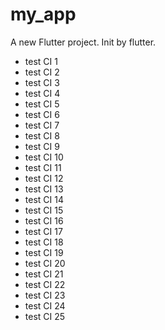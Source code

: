 # my_app

A new Flutter project. Init by flutter.

- test CI 1
- test CI 2
- test CI 3
- test CI 4
- test CI 5
- test CI 6
- test CI 7
- test CI 8
- test CI 9
- test CI 10
- test CI 11
- test CI 12
- test CI 13
- test CI 14
- test CI 15
- test CI 16
- test CI 17
- test CI 18
- test CI 19
- test CI 20
- test CI 21
- test CI 22
- test CI 23
- test CI 24
- test CI 25